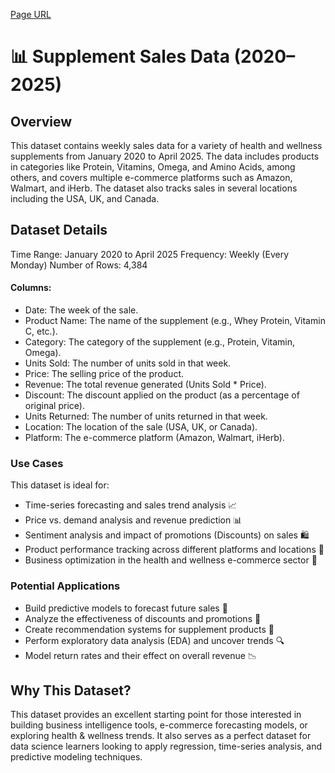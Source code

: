 [Page URL](https://www.kaggle.com/datasets/zahidmughal2343/supplement-sales-data)

# 📊 Supplement Sales Data (2020–2025)
## Overview
This dataset contains weekly sales data for a variety of health and wellness supplements from January 2020 to April 2025. The data includes products in categories like Protein, Vitamins, Omega, and Amino Acids, among others, and covers multiple e-commerce platforms such as Amazon, Walmart, and iHerb. The dataset also tracks sales in several locations including the USA, UK, and Canada.

## Dataset Details
Time Range: January 2020 to April 2025
Frequency: Weekly (Every Monday)
Number of Rows: 4,384

#### Columns:
 - Date: The week of the sale.
 - Product Name: The name of the supplement (e.g., Whey Protein, Vitamin C, etc.).
 - Category: The category of the supplement (e.g., Protein, Vitamin, Omega).
 - Units Sold: The number of units sold in that week.
 - Price: The selling price of the product.
 - Revenue: The total revenue generated (Units Sold * Price).
 - Discount: The discount applied on the product (as a percentage of original price).
 - Units Returned: The number of units returned in that week.
 - Location: The location of the sale (USA, UK, or Canada).
 - Platform: The e-commerce platform (Amazon, Walmart, iHerb).

### Use Cases
This dataset is ideal for:
 - Time-series forecasting and sales trend analysis 📈
 - Price vs. demand analysis and revenue prediction 📊
 - Sentiment analysis and impact of promotions (Discounts) on sales 🛍️
 - Product performance tracking across different platforms and locations 🛒
 - Business optimization in the health and wellness e-commerce sector 💼
 
### Potential Applications
 - Build predictive models to forecast future sales 📅
 - Analyze the effectiveness of discounts and promotions 💸
 - Create recommendation systems for supplement products 🧠
 - Perform exploratory data analysis (EDA) and uncover trends 🔍
 - Model return rates and their effect on overall revenue 📉

## Why This Dataset?
This dataset provides an excellent starting point for those interested in building business intelligence tools, e-commerce forecasting models, or exploring health & wellness trends. It also serves as a perfect dataset for data science learners looking to apply regression, time-series analysis, and predictive modeling techniques.